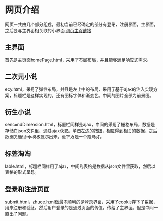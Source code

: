 # 网页介绍
网页一共由几个部分组成，最初当前已经确定的部分有登录，注册界面，主界面，之后是与主界面相关联的小界面
[网页主页链接](https://asd410182.github.io/myweb/submit.html)
## 主界面

首先是主页面homePage.html，采用了布局布局，并且能够满足响应式需求。

##  二次元小说
ecy.html，采用了弹性布局，并且是左上中的布局，采用了基于ajax的注入实现方案，标题栏是这样实现的。还有图标字体和渐变色。中间的图片全部为前景图。

## 衍生小说

sencondDimension.html，标题栏同样是ajax，中间的采用了栅格布局，数据是存储在json文件里，通过ajax获取。单击左边的按钮，相应得到相关的数据，之后数据又通过ejs模板显示出来。最下方是一个跑马灯。

## 标签淘淘

lable.html，标题栏同样用了ajax，中间的表格是数据从json文件里获取，然后以表格的形式呈现。

## 登录和注册页面
submit.html，zhuce.html做最不顺利的是登录界面，采用了cookie存下了数据，用来注册和验证。然后用户登录的是通过页面的传值，传给了主界面。但是中间一直出了问题。
